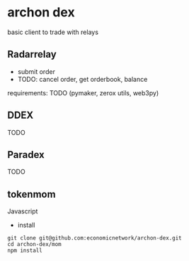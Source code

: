 # archon dex

basic client to trade with relays

## Radarrelay

* submit order
* TODO: cancel order, get orderbook, balance

requirements: TODO (pymaker, zerox utils, web3py)

## DDEX

TODO

## Paradex

TODO

## tokenmom 

Javascript

* install

```
git clone git@github.com:economicnetwork/archon-dex.git
cd archon-dex/mom
npm install
```